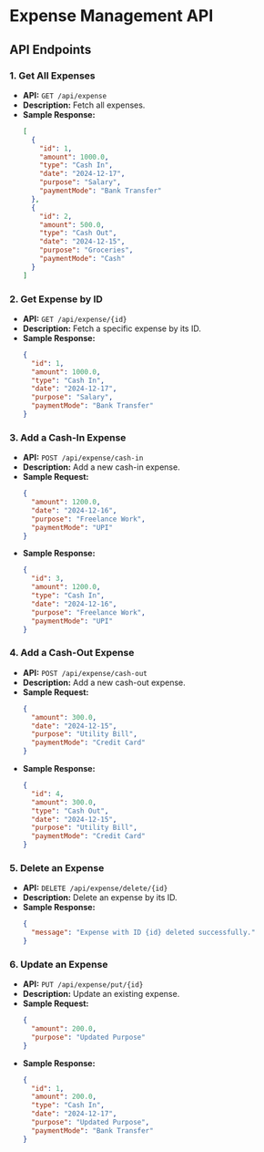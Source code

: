 
# Expense Management API

## API Endpoints

### 1. Get All Expenses
- **API:** `GET /api/expense`
- **Description:** Fetch all expenses.
- **Sample Response:**
  ```json
  [
    {
      "id": 1,
      "amount": 1000.0,
      "type": "Cash In",
      "date": "2024-12-17",
      "purpose": "Salary",
      "paymentMode": "Bank Transfer"
    },
    {
      "id": 2,
      "amount": 500.0,
      "type": "Cash Out",
      "date": "2024-12-15",
      "purpose": "Groceries",
      "paymentMode": "Cash"
    }
  ]
  ```

### 2. Get Expense by ID
- **API:** `GET /api/expense/{id}`
- **Description:** Fetch a specific expense by its ID.
- **Sample Response:**
  ```json
  {
    "id": 1,
    "amount": 1000.0,
    "type": "Cash In",
    "date": "2024-12-17",
    "purpose": "Salary",
    "paymentMode": "Bank Transfer"
  }
  ```

### 3. Add a Cash-In Expense
- **API:** `POST /api/expense/cash-in`
- **Description:** Add a new cash-in expense.
- **Sample Request:**
  ```json
  {
    "amount": 1200.0,
    "date": "2024-12-16",
    "purpose": "Freelance Work",
    "paymentMode": "UPI"
  }
  ```
- **Sample Response:**
  ```json
  {
    "id": 3,
    "amount": 1200.0,
    "type": "Cash In",
    "date": "2024-12-16",
    "purpose": "Freelance Work",
    "paymentMode": "UPI"
  }
  ```

### 4. Add a Cash-Out Expense
- **API:** `POST /api/expense/cash-out`
- **Description:** Add a new cash-out expense.
- **Sample Request:**
  ```json
  {
    "amount": 300.0,
    "date": "2024-12-15",
    "purpose": "Utility Bill",
    "paymentMode": "Credit Card"
  }
  ```
- **Sample Response:**
  ```json
  {
    "id": 4,
    "amount": 300.0,
    "type": "Cash Out",
    "date": "2024-12-15",
    "purpose": "Utility Bill",
    "paymentMode": "Credit Card"
  }
  ```

### 5. Delete an Expense
- **API:** `DELETE /api/expense/delete/{id}`
- **Description:** Delete an expense by its ID.
- **Sample Response:** 
  ```json
  {
    "message": "Expense with ID {id} deleted successfully."
  }
  ```

### 6. Update an Expense
- **API:** `PUT /api/expense/put/{id}`
- **Description:** Update an existing expense.
- **Sample Request:**
  ```json
  {
    "amount": 200.0,
    "purpose": "Updated Purpose"
  }
  ```
- **Sample Response:**
  ```json
  {
    "id": 1,
    "amount": 200.0,
    "type": "Cash In",
    "date": "2024-12-17",
    "purpose": "Updated Purpose",
    "paymentMode": "Bank Transfer"
  }
  ```
